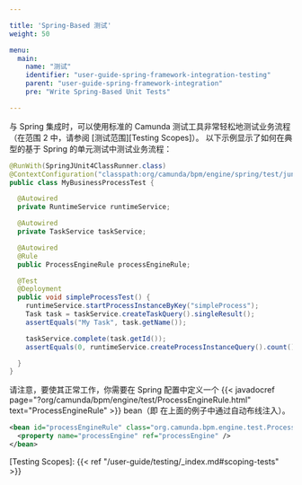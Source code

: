 ```yaml
---

title: 'Spring-Based 测试'
weight: 50

menu:
  main:
    name: "测试"
    identifier: "user-guide-spring-framework-integration-testing"
    parent: "user-guide-spring-framework-integration"
    pre: "Write Spring-Based Unit Tests"

---
```


与 Spring 集成时，可以使用标准的 Camunda 测试工具非常轻松地测试业务流程（在范围 2 中，请参阅 [测试范围][Testing Scopes]）。 以下示例显示了如何在典型的基于 Spring 的单元测试中测试业务流程：

```java
@RunWith(SpringJUnit4ClassRunner.class)
@ContextConfiguration("classpath:org/camunda/bpm/engine/spring/test/junit4/springTypicalUsageTest-context.xml")
public class MyBusinessProcessTest {

  @Autowired
  private RuntimeService runtimeService;

  @Autowired
  private TaskService taskService;

  @Autowired
  @Rule
  public ProcessEngineRule processEngineRule;

  @Test
  @Deployment
  public void simpleProcessTest() {
    runtimeService.startProcessInstanceByKey("simpleProcess");
    Task task = taskService.createTaskQuery().singleResult();
    assertEquals("My Task", task.getName());

    taskService.complete(task.getId());
    assertEquals(0, runtimeService.createProcessInstanceQuery().count());

  }
}
```

请注意，要使其正常工作，你需要在 Spring 配置中定义一个 {{< javadocref page="?org/camunda/bpm/engine/test/ProcessEngineRule.html" text="ProcessEngineRule" >}} bean（即 在上面的例子中通过自动布线注入）。

```xml
<bean id="processEngineRule" class="org.camunda.bpm.engine.test.ProcessEngineRule">
  <property name="processEngine" ref="processEngine" />
</bean>
```

[Testing Scopes]: {{< ref "/user-guide/testing/_index.md#scoping-tests" >}}
